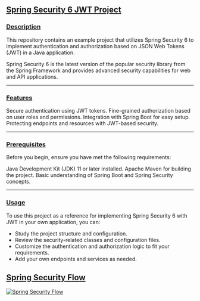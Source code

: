 ## <u>Spring Security 6 JWT Project</u>

### <u>Description</u>
This repository contains an example project 
that utilizes Spring Security 6 to implement 
authentication and authorization based on 
JSON Web Tokens (JWT) in a Java application. 

Spring Security 6 is the latest version of the popular security library
from the Spring Framework and provides advanced security 
capabilities for web and API applications.

***

### <u>Features</u>
Secure authentication using JWT tokens.
Fine-grained authorization based on user roles and permissions.
Integration with Spring Boot for easy setup.
Protecting endpoints and resources with JWT-based security.

***

### <u>Prerequisites</u>
Before you begin, ensure you have met the following requirements:

Java Development Kit (JDK) 11 or later installed.
Apache Maven for building the project.
Basic understanding of Spring Boot and Spring Security concepts.

***

### <u>Usage</u>
To use this project as a reference for implementing Spring Security 6 with JWT
in your own application, you can:

* Study the project structure and configuration.
* Review the security-related classes and configuration files.
* Customize the authentication and authorization logic to fit your requirements.
* Add your own endpoints and services as needed.

## <u>Spring Security Flow<u/>

![Spring Security Flow](src/main/resources/static/spring-security-flow.png)
